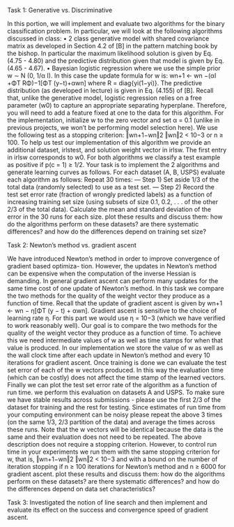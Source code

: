 Task 1: Generative vs. Discriminative

In this portion, we will implement and evaluate two algorithms for the binary classification problem. In particular, we will look at the following algorithms discussed in class:
• 2 class generative model with shared covariance matrix as developed in Section 4.2 of [B] in the pattern matching book by the bishop. In
particular the maximum likelihood solution is given by Eq. (4.75 - 4.80) and the predictive distribution given that model is given by Eq. (4.65 - 4.67).
• Bayesian logistic regression where we use the simple prior w ∼ N (0, 1/α I). In this case the update formula for w is: wn+1 ← wn −(αI +ΦT RΦ)−1[ΦT (y−t)+αwn] where R = diag{yi(1−yi)}. The predictive distribution (as developed in lecture) is given in Eq. (4.155) of [B].
Recall that, unlike the generative model, logistic regression relies on a free parameter (w0) to capture an appropriate separating hyperplane. Therefore, you will need to add a feature fixed at one to the data for this algorithm. For the implementation, initialize w to the zero vector and set α = 0.1 (unlike in previous projects, we won’t be performing model selection here). We use the following test as a stopping criterion: ‖wn+1−wn‖2 ‖wn‖2 < 10−3 or n ≥ 100.
To help us test our implementation of this algorithm we provide an additional dataset, irlstest, and solution weight vector in irlsw. The first entry in irlsw corresponds to w0. For both algorithms we classify a test example as positive if p(c = 1) ≥ 1/2. Your task is to implement the 2 algorithms and generate learning curves as follows. For each dataset (A, B, USPS) evaluate each algorithm as follows:
Repeat 30 times:
— Step 1) Set aside 1/3 of the total data (randomly selected) to use as a test set.
— Step 2) Record the test set error rate (fraction of wrongly predicted labels) as a function of increasing training set size (using subsets of size 0.1, 0.2, . . . of the other 2/3 of the total data). Calculate the mean and standard deviation of the error in the 30 runs for each size. plot these results and discuss them: how do the algorithms perform on these datasets? are there systematic differences? and how do the differences depend on training set size?

Task 2: Newton’s method vs. gradient ascent

We have introduced Newton’s method in order to improve convergence of gradient based optimiza- tion. However, the updates in Newton’s method can be expensive when the computation of the inverse Hessian is demanding. In general gradient ascent can perform many updates for the same time cost of one update of Newton’s method. In this task we compare the two methods for the quality of the weight vector they produce as a function of time.
Recall that the update of gradient ascent is given by wn+1 ← wn − η[ΦT (y − t) + αwn]. Gradient ascent is sensitive to the choice of learning rate η. For this part we would use η = 10−3 (which we have verified to work reasonably well).
Our goal is to compare the two methods for the quality of the weight vector they produce as a function of time. To achieve this we need intermediate values of w as well as time stamps for when that value is produced. In our implementation we store the value of w as well as the wall clock time after each update in Newton’s method and every 10 iterations for gradient ascent. Once training is done we can evaluate the test set error of each of the w vectors produced. In this way the evaluation time (which can be costly) does not affect the time stamp of the learned vectors. Finally we can plot the test set error rate of the algorithm as a function of run time.
we perform this evaluation on datasets A and USPS. To make sure we have stable results across submissions - please use the first 2/3 of the dataset for training and the rest for testing. Since estimates of run time from your computing environment can be noisy please repeat the above 3 times (on the same 1/3, 2/3 partition of the data) and average the times across these runs. Note that the w vectors will be identical because the data is the same and their evaluation does not need to be repeated.
The above description does not require a stopping criterion. However, to control run time in your experiments we run them with the same stopping criterion for w, that is, ‖wn+1−wn‖2 ‖wn‖2 < 10−3 and with a bound on the number of iteration stopping if n ≥ 100 iterations for Newton’s method and n ≥ 6000 for gradient ascent.
plot these results and discuss them: how do the algorithms perform on these
datasets? are there systematic differences? and how do the differences depend on data set characteristics?

Task 3: Investigated the notion of line search and then implement and evaluate its effect on the success and convergence speed of gradient ascent.
